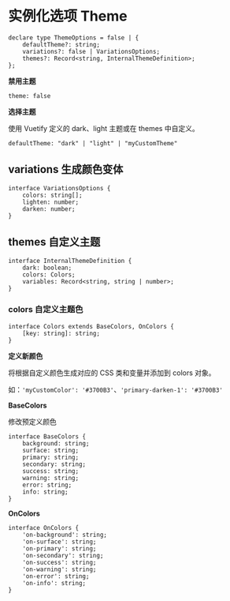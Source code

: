 # 实例化选项 Theme

	declare type ThemeOptions = false | {
		defaultTheme?: string;
		variations?: false | VariationsOptions;
		themes?: Record<string, InternalThemeDefinition>;
	};

**禁用主题**

	theme: false

**选择主题**

使用 Vuetify 定义的 dark、light 主题或在 themes 中自定义。

	defaultTheme: "dark" | "light" | "myCustomTheme"

## variations 生成颜色变体

	interface VariationsOptions {
		colors: string[];
		lighten: number;
		darken: number;
	}

## themes 自定义主题

	interface InternalThemeDefinition {
		dark: boolean;
		colors: Colors;
		variables: Record<string, string | number>;
	}

### colors 自定义主题色

	interface Colors extends BaseColors, OnColors {
	    [key: string]: string;
	}

**定义新颜色**

将根据自定义颜色生成对应的 CSS 类和变量并添加到 colors 对象。

如：`'myCustomColor': '#3700B3'`、`'primary-darken-1': '#3700B3'`

**BaseColors**

修改预定义颜色

	interface BaseColors {
	    background: string;
	    surface: string;
	    primary: string;
	    secondary: string;
	    success: string;
	    warning: string;
	    error: string;
	    info: string;
	}

**OnColors**

	interface OnColors {
	    'on-background': string;
	    'on-surface': string;
	    'on-primary': string;
	    'on-secondary': string;
	    'on-success': string;
	    'on-warning': string;
	    'on-error': string;
	    'on-info': string;
	}
